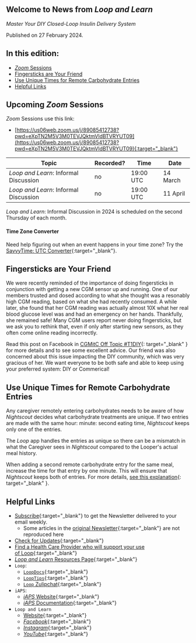 ## Welcome to News from&nbsp;_<span translate="no">Loop and Learn</span>_

_Master Your DIY Closed-Loop Insulin Delivery System_

Published on 27 February 2024.

## In this edition:

* [*Zoom* Sessions](#upcoming-zoom-sessions)
* [Fingersticks are Your Friend](#fingersticks-are-your-friend)
* [Use Unique Times for Remote Carbohydrate Entries](#use-unique-times-for-remote-carbohydrate-entries)
* [Helpful Links](#helpful-links)

## Upcoming *Zoom* Sessions

*Zoom* Sessions use this link:

* [https://us06web.zoom.us/j/89085412738?pwd=eXpTN2M5V3M0TEVJQktmVldBTVRYUT09](https://us06web.zoom.us/j/89085412738?pwd=eXpTN2M5V3M0TEVJQktmVldBTVRYUT09){:target="_blank"}

| Topic | Recorded? | Time | Date |
| - | - | - | - |
| _<span translate="no">Loop and Learn</span>_: Informal Discussion | no | 19:00 UTC | 14 March |
| _<span translate="no">Loop and Learn</span>_: Informal Discussion | no | 19:00 UTC | 11 April |

_<span translate="no">Loop and Learn</span>_: Informal Discussion in 2024 is scheduled on the second Thursday of each month.

#### Time Zone Converter

Need help figuring out when an event happens in your time zone? Try the [SavvyTime: UTC Converter](https://savvytime.com/converter/utc){:target="_blank"}.

## Fingersticks are Your Friend

We were recently reminded of the importance of doing fingersticks in conjunction with getting a new CGM sensor up and running. One of our members trusted and dosed according to what she thought was a resonably high CGM reading, based on what she had recently consumed. A while later, she found that her CGM reading was actually almost 10X what her real blood glucose level was and had an emergency on her hands. Thankfully, she remained safe! Many CGM users report never doing fingersticks, but we ask you to rethink that, even if only after starting new sensors, as they often come online reading incorrectly. 

Read this post on Facebook in [CGMitC Off Topic #T1DIY](https://www.facebook.com/groups/CGMITCOFFTOPIC/posts/1964328303964178/){: target="_blank" } for more details and to see some excellent advice. Our friend was also concerned about this issue impacting the DIY community, which was very gracious of her. We want everyone to be both safe and able to keep using your preferred system: DIY or Commerical!

## Use Unique Times for Remote Carbohydrate Entries

Any caregiver remotely entering carbohydrates needs to be aware of how *Nightscout* decides what carbohydrate treatments are unique. If two entries are made with the same hour: minute: second eating time, *Nightscout* keeps only one of the entries. 

The *Loop* app handles the entries as unique so there can be a mismatch in what the Caregiver sees in *Nightscout* compared to the Looper's actual meal history. 

When adding a second remote carbohydrate entry for the same meal, increase the time for that entry by one minute. This will ensure that *Nightscout* keeps both of entries. For more details, [see this explanation](https://loopkit.github.io/loopdocs/nightscout/remote-commands/#use-unique-times-for-remote-carbohydrate-entries){: target="_blank" }.

## Helpful Links

* [Subscribe](https://www.loopandlearn.org/newsletter-signup/){:target="_blank"} to get the Newsletter delivered to your email weekly.
    * Some articles in the [original Newsletter](https://www.loopandlearn.org/2022/10/19/loop-and-learn-newsletter/){:target="_blank"} are not reproduced here
* [Check for Updates](https://www.loopandlearn.org/version-updates/){:target="_blank"}
* [Find a Health Care Provider who will support your use of&nbsp;<span translate="no">Loop</span>](https://www.loopandlearn.org/hcp-recommendations/){:target="_blank"}
* [_<span translate="no">Loop and Learn</span>_&nbsp;Resources Page](https://www.loopandlearn.org/resources/){:target="_blank"}
* <code>Loop</code>:
    * [`LoopDocs`](https://loopkit.github.io/loopdocs/){:target="_blank"}
    * [`LoopTips`](https://loopkit.github.io/looptips/){:target="_blank"}
    * [`Loop` Zulipchat](https://loop.zulipchat.com/){:target="_blank"}
* <code>iAPS</code>:
    * [*iAPS* Website](https://www.iaps-app.org/){:target="_blank"}
    * [*iAPS* Documentation](http://iapsdocs.org/){:target="_blank"}
* <code>Loop and Learn</code>
    * [Website](https://www.loopandlearn.org/){:target="_blank"}
    * [*Facebook*](https://www.facebook.com/groups/LOOPandLEARN){:target="_blank"}
    * [*Instagram*](https://www.instagram.com/loopandlearn/){:target="_blank"}
    * [*YouTube*](https://www.youtube.com/c/loopandlearn){:target="_blank"}
